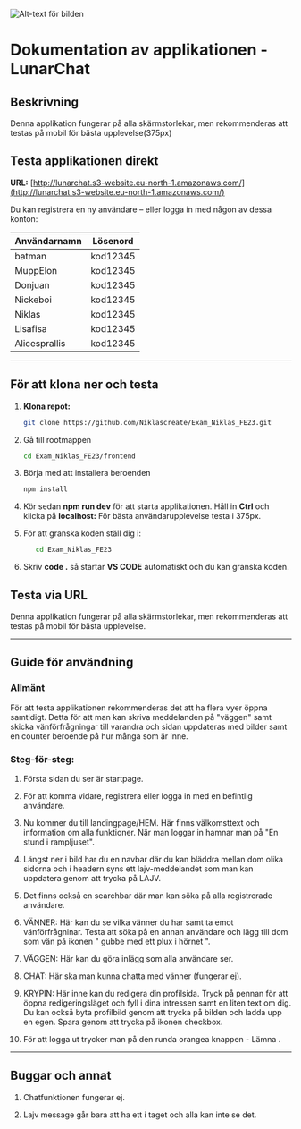 ![Alt-text för bilden](https://lunarchat-profile-images.s3.eu-north-1.amazonaws.com/profile-pictures/image+27.jpg)


# Dokumentation av applikationen - LunarChat
## Beskrivning
Denna applikation fungerar på alla skärmstorlekar, men rekommenderas att testas på mobil för bästa upplevelse(375px)

## Testa applikationen direkt

**URL:** [http://lunarchat.s3-website.eu-north-1.amazonaws.com/](http://lunarchat.s3-website.eu-north-1.amazonaws.com/)

Du kan registrera en ny användare – eller logga in med någon av dessa konton:

| Användarnamn     | Lösenord   |
|------------------|------------|
| batman           | kod12345   |
| MuppElon         | kod12345   |
| Donjuan          | kod12345   |
| Nickeboi         | kod12345   |
| Niklas           | kod12345   |
| Lisafisa         | kod12345   |
| Alicesprallis    | kod12345   |

---


## För att klona ner och testa

1. **Klona repot:**

   ```bash
   git clone https://github.com/Niklascreate/Exam_Niklas_FE23.git
   
2. Gå till rootmappen
   ```bash
   cd Exam_Niklas_FE23/frontend

4. Börja med att installera beroenden
   ```bash
   npm install

4. Kör sedan **npm run dev** för att starta applikationen. Håll in **Ctrl** och klicka på **localhost:** För bästa användarupplevelse testa i 375px.

5. För att granska koden ställ dig i:
   ```bash
      cd Exam_Niklas_FE23
6. Skriv **code .** så startar **VS CODE**  automatiskt och du kan granska koden.

## Testa via URL
Denna applikation fungerar på alla skärmstorlekar, men rekommenderas att testas på mobil för bästa upplevelse.

---

## Guide för användning

### Allmänt
För att testa applikationen rekommenderas det att ha flera vyer öppna samtidigt. Detta för att man kan skriva meddelanden på "väggen" samt skicka vänförfrågningar till varandra och sidan uppdateras med bilder samt en counter beroende på hur många som är inne.

### Steg-för-steg:

   1. Första sidan du ser är startpage.
      
   3. För att komma vidare, registrera eller logga in med en befintlig användare.

   4. Nu kommer du till landingpage/HEM. Här finns välkomsttext och information om alla funktioner. När man loggar in hamnar man på "En stund i rampljuset".
      
   5. Längst ner i bild har du en navbar där du kan bläddra mellan dom olika sidorna och i headern syns ett lajv-meddelandet som man kan uppdatera genom att trycka på LAJV.

   6. Det finns också en searchbar där man kan söka på alla registrerade användare.
      
   7. VÄNNER: Här kan du se vilka vänner du har samt ta emot vänförfrågninar. Testa att söka på en annan användare och lägg till dom som vän på ikonen " gubbe med ett plux i hörnet ".

   8. VÄGGEN: Här kan du göra inlägg som alla användare ser.
      
   9. CHAT: Här ska man kunna chatta med vänner (fungerar ej).

   10. KRYPIN: Här inne kan du redigera din profilsida. Tryck på pennan för att öppna redigeringsläget och fyll i dina intressen samt en liten text om dig. Du kan också byta profilbild genom att trycka på bilden och ladda upp en egen. Spara genom att trycka på ikonen checkbox.

   11. För att logga ut trycker man på den runda orangea knappen - Lämna .  


---


## Buggar och annat

1. Chatfunktionen fungerar ej.

2. Lajv message går bara att ha ett i taget och alla kan inte se det.
